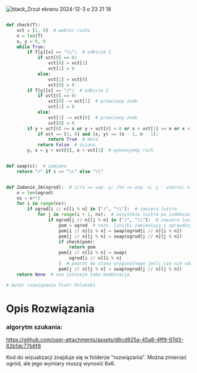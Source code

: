 
![black_Zrzut ekranu 2024-12-3 o 23 21 18](https://github.com/user-attachments/assets/fb7d1dfb-17f5-4e70-a3bf-12d5552a4bef)

```python

def check(T):
    vct = [1, 0]  # wektor ruchu
    n = len(T)
    x, y = 0, 0
    while True:
        if T[y][x] == "\\":  # odbicie 1
            if vct[0] == 0:
                vct[0] = vct[1]
                vct[1] = 0
            else:
                vct[1] = vct[0]
                vct[0] = 0
        if T[y][x] == "/":  # odbicie 2
            if vct[0] == 0:
                vct[0] -= vct[1]  # przeciwny znak
                vct[1] = 0
            else:
                vct[1] -= vct[0]  # przeciwny znak
                vct[0] = 0
        if y + vct[0] >= n or y + vct[0] < 0 or x + vct[1] >= n or x + vct[1] < 0:
            if vct == [1, 0] and (x, y) == (n - 1, n - 1):
                return True  # meta
            return False  # ściana
        y, x = y + vct[0], x + vct[1]  # wykonujemy ruch


def swap(c):  # zamiana
    return "/" if c == "\\" else "\\"


def Zadanie_2A(ogrod):  # i//n == wsp. y; i%n == wsp. x; y - wiersz; x - kolumna
    n = len(ogrod)
    ns = n**2
    for i in range(ns):
        if ogrod[i // n][i % n] in ["/", "\\"]:  # zawiera lustro
            for j in range(i + 1, ns):  # wszystkie lustra po indeksie i
                if ogrod[j // n][j % n] in ["/", "\\"]:  # zawiera lustro
                    pom = ogrod  # nast. linijki zamieniają i sprawdzają ogród
                    pom[i // n][i % n] = swap(ogrod[i // n][i % n])
                    pom[j // n][j % n] = swap(ogrod[j // n][j % n])
                    if check(pom):
                        return pom
                    pom[i // n][i % n] = swap(
                        ogrod[i // n][i % n]
                    )  # powrót do stanu oryginalnego jeśli się nie udało
                    pom[j // n][j % n] = swap(ogrod[j // n][j % n])
    return None  # nie istnieje taka kombinacja

# Autor rozwiązania Piotr Polański

```

# Opis Rozwiązania

### algorytm szukania:

https://github.com/user-attachments/assets/d6cd925a-45a8-4ff9-97d3-62b1dc77b6f8

Kod do wizualizacji znajduje się w folderze "rozwiązania". Można zmieniać ogród, ale jego wymiary muszą wynosić 6x6.
